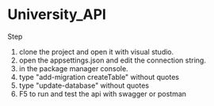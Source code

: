 # University_API

Step 
1. clone the project and open it with visual studio.
2. open the appsettings.json and edit the connection string.
3. in the package manager console.
4. type "add-migration createTable" without quotes
5. type "update-database" without quotes
6. F5 to run and test the api with swagger or postman
